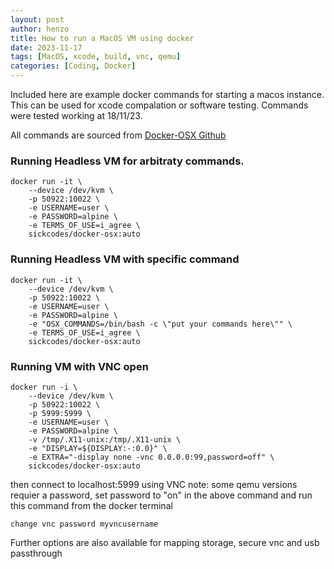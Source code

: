 ```yaml
---
layout: post
author: henzo
title: How to run a MacOS VM using docker
date: 2023-11-17
tags: [MacOS, xcode, build, vnc, qemu]
categories: [Coding, Docker]
---
```


Included here are example docker commands for starting a macos instance. This can be used for xcode compalation or software testing. Commands were tested working at 18/11/23.

All commands are sourced from [Docker-OSX Github](https://github.com/sickcodes/Docker-OSX)

### Running Headless VM for arbitraty commands.
```shell
docker run -it \
    --device /dev/kvm \
    -p 50922:10022 \
    -e USERNAME=user \
    -e PASSWORD=alpine \
    -e TERMS_OF_USE=i_agree \
    sickcodes/docker-osx:auto
```

### Running Headless VM with specific command
```shell
docker run -it \
    --device /dev/kvm \
    -p 50922:10022 \
    -e USERNAME=user \
    -e PASSWORD=alpine \
    -e "OSX_COMMANDS=/bin/bash -c \"put your commands here\"" \
    -e TERMS_OF_USE=i_agree \
    sickcodes/docker-osx:auto
```

### Running VM with VNC open
```shell
docker run -i \
    --device /dev/kvm \
    -p 50922:10022 \
    -p 5999:5999 \
    -e USERNAME=user \
    -e PASSWORD=alpine \
    -v /tmp/.X11-unix:/tmp/.X11-unix \
    -e "DISPLAY=${DISPLAY:-:0.0}" \
    -e EXTRA="-display none -vnc 0.0.0.0:99,password=off" \
    sickcodes/docker-osx:auto
```
then connect to localhost:5999 using VNC
note: some qemu versions requier a password, set password to "on" in the above command and run this command from the docker terminal
```shell
change vnc password myvncusername
```

Further options are also available for mapping storage, secure vnc and usb passthrough
